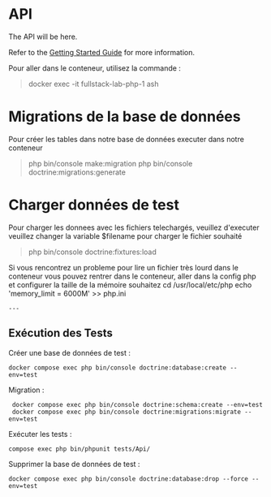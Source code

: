# API

The API will be here.

Refer to the [Getting Started Guide](https://api-platform.com/docs/distribution) for more information.

Pour aller dans le conteneur, utilisez la commande : 
   >  docker exec -it fullstack-lab-php-1 ash

# Migrations de la base de données
Pour créer les tables dans notre base de données executer dans notre conteneur
   > php bin/console make:migration
   > php bin/console doctrine:migrations:generate

# Charger données de test
Pour charger les donnees avec les fichiers telechargés, veuillez d'executer 
veuillez changer la variable $filename pour charger le fichier souhaité
> php bin/console doctrine:fixtures:load

Si vous rencontrez un probleme pour lire un fichier très lourd dans le conteneur
vous pouvez rentrer dans le conteneur, aller dans la config php et configurer la taille de la mémoire souhaitez
    cd /usr/local/etc/php
    echo 'memory_limit = 6000M' >> php.ini

    ---

## Exécution des Tests

Créer une base de données de test :
```shell
docker compose exec php bin/console doctrine:database:create --env=test
```

Migration :
```shell
 docker compose exec php bin/console doctrine:schema:create --env=test
 docker compose exec php bin/console doctrine:migrations:migrate --env=test
```

Exécuter les tests :
```Shell
compose exec php bin/phpunit tests/Api/
```

Supprimer la base de données de test :
```shell
docker compose exec php bin/console doctrine:database:drop --force --env=test
```